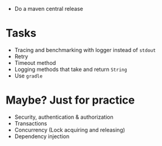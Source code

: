 * Do a maven central release

# Tasks
* Tracing and benchmarking with logger instead of `stdout`
* Retry
* Timeout method
* Logging methods that take and return `String`
* Use `gradle`

# Maybe? Just for practice
* Security, authentication & authorization
* Transactions
* Concurrency (Lock acquiring and releasing)
* Dependency injection
